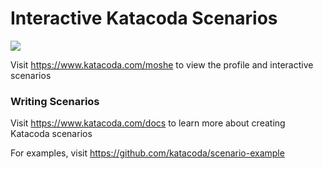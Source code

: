 # Interactive Katacoda Scenarios

[![](http://shields.katacoda.com/katacoda/moshe/count.svg)](https://www.katacoda.com/moshe "Get your profile on Katacoda.com")

Visit https://www.katacoda.com/moshe to view the profile and interactive scenarios

### Writing Scenarios
Visit https://www.katacoda.com/docs to learn more about creating Katacoda scenarios

For examples, visit https://github.com/katacoda/scenario-example
